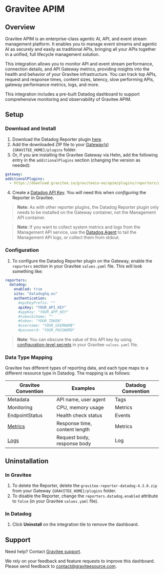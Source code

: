 # Gravitee APIM

## Overview

Gravitee APIM is an enterprise-class agentic AI, API, and event stream management platform. It enables you to manage event streams and agentic AI as securely and easily as traditional APIs, bringing all your APIs together in a unified, full lifecycle management solution.

This integration allows you to monitor API and event stream performance, connection details, and API Gateway metrics, providing insights into the health and behavior of your Gravitee infrastructure. You can track top APIs, request and response times, content sizes, latency, slow performing APIs, gateway performance metrics, logs, and more.

This integration includes a pre-built Datadog dashboard to support comprehensive monitoring and observability of Gravitee APIM.

## Setup

### Download and Install

1. Download the Datadog Reporter plugin [here][1].
2. Add the downloaded ZIP file to your [Gateway(s)][2] `{GRAVITEE_HOME}/plugins` folder.
3. Or, if you are installing the Gravitee Gateway via Helm, add the following entry in the `additionalPlugins` section (changing the version as needed):
  ```yaml
gateway:
  additionalPlugins:
    - https://download.gravitee.io/graviteeio-ee/apim/plugins/reporters/gravitee-reporter-datadog/gravitee-reporter-datadog-4.3.0.zip
```
4. Create a [Datadog API Key][3].  You will need this when _configuring_ the Reporter in Gravitee.

> **Note**: As with other reporter plugins, the Datadog Reporter plugin only needs to be installed on the Gateway container, not the Management API container.

> **Note**: If you want to collect system metrics and logs from the Management API service, use the [Datadog Agent][4] to tail the Management API logs, or collect them from stdout.

### Configuration

1. To configure the Datadog Reporter plugin on the Gateway, enable the `reporters` section in your Gravitee `values.yaml` file. This will look something like:

```yaml
reporters:
  datadog:
    enabled: true
    site: "datadoghq.eu"
    authentication:
      #apiKeyPrefix: ""
      apiKey: "YOUR_API_KEY"
      #appKey: "YOUR_APP_KEY"
      #tokenScheme: ""
      #token: "YOUR_TOKEN"
      #username: "YOUR_USERNAME"
      #password: "YOUR_PASSWORD"
```
> **Note**: You can obscure the value of this API key by using [configuration-level secrets][5] in your Gravitee `values.yaml` file.

### Data Type Mapping

Gravitee has different types of reporting data, and each type maps to a different resource type in Datadog. The mapping is as follows:

| Gravitee Convention                      | Examples                      | Datadog Convention |
| ---------------------------------------- | ----------------------------- | ------------------ |
| Metadata                                 | API name, user agent          | Tags               |
| Monitoring                               | CPU, memory usage             | Metrics            |
| EndpointStatus                           | Health check status           | Events             |
| [Metrics][6] | Response time, content length | Metrics            |
| [Logs][7]   | Request body, response body   | Log                |

## Uninstallation

### In Gravitee

1. To delete the Reporter, delete the `gravitee-reporter-datadog-4.3.0.zip` from your Gateway `{GRAVITEE_HOME}/plugins` folder.
2. To disable the Reporter, change the `reporters.datadog.enabled` attribute to `false` (in your Gravitee `values.yaml` file).

### In Datadog
1. Click **Uninstall** on the integration tile to remove the dashboard.

## Support

Need help? Contact [Gravitee support][8].

We rely on your feedback and feature requests to improve this dashboard. Please send feedback to <contact@graviteesource.com>.


[1]: https://download.gravitee.io/#graviteeio-ee/apim/plugins/reporters/gravitee-reporter-datadog/
[2]: https://documentation.gravitee.io/apim/4.3/overview/plugins#deployment
[3]: https://docs.datadoghq.com/account_management/api-app-keys/#add-an-api-key-or-client-token
[4]: https://docs.datadoghq.com/agent/?tab=Linux
[5]: https://documentation.gravitee.io/apim/configure-apim/sensitive-data-management/configuration-level-secrets
[6]: https://documentation.gravitee.io/apim/gravitee-gateway/reporters#metrics-sent-via-reporters
[7]: https://documentation.gravitee.io/apim/gravitee-gateway/reporters#log-data-sent-via-reporters
[8]: https://www.gravitee.io/contact-us